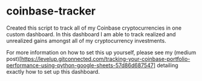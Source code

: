 # coinbase-tracker
Created this script to track all of my Coinbase cryptocurrencies in one custom dashboard. In this dashboard I am able to track realized and unrealized gains amongst all of my cryptocurrency investments. 

For more information on how to set this up yourself, please see my (medium post)[https://levelup.gitconnected.com/tracking-your-coinbase-portfolio-performance-using-python-google-sheets-57d86d687547] detailing exactly how to set up this dashboard.
